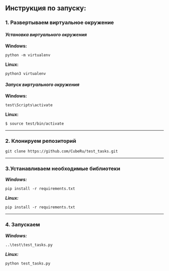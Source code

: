 
## Инструкция по запуску:
### 1. Развертываем виртуальное окружение 
#### **_Установка виртуального окружения_**

__Windows:__
```
python -m virtualenv
```

__Linux:__
```
python3 virtualenv
```

#### **_Запуск виртуального окружения_**

__Windows:__
```
test\Scripts\activate
```

__Linux:__
```
$ source test/bin/activate
```
___
### 2. Клонируем репозиторий
```
git clone https://github.com/CubeRu/test_tasks.git
```
___
### 3.Устанавливаем необходимые библиотеки

**_Windows:_**
```
pip install -r requirements.txt
```

**_Linux:_**
```
pip install -r requirements.txt
```
___
### 4. Запускаем

**_Windows:_**
```
..\test\test_tasks.py
```

**_Linux:_**
```
python test_tasks.py
```
